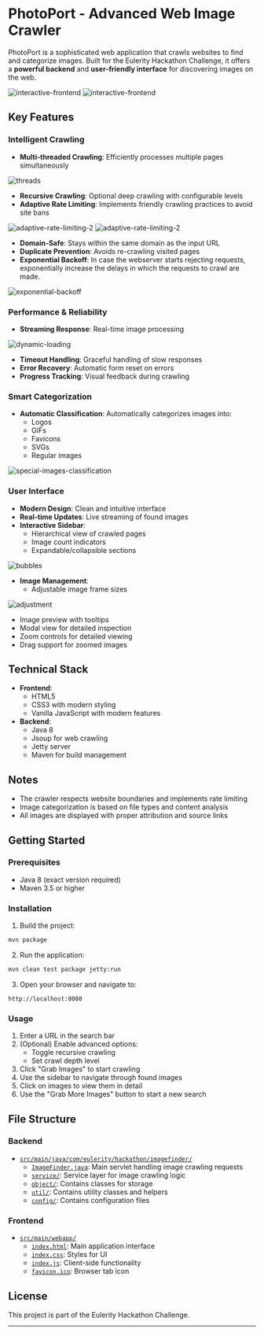 # PhotoPort - Advanced Web Image Crawler

PhotoPort is a sophisticated web application that crawls websites to find and categorize images. Built for the Eulerity Hackathon Challenge, it offers a <b>powerful backend</b> and <b>user-friendly interface</b> for discovering images on the web.

![interactive-frontend](./src/main/resources/screenshots/interactive-frontend.png)
![interactive-frontend](./src/main/resources/screenshots/interactive-frontend-2.png)

## Key Features

### Intelligent Crawling
- **Multi-threaded Crawling**: Efficiently processes multiple pages simultaneously

![threads](./src/main/resources/screenshots/threads.png)

- **Recursive Crawling**: Optional deep crawling with configurable levels
- **Adaptive Rate Limiting**: Implements friendly crawling practices to avoid site bans

![adaptive-rate-limiting-2](./src/main/resources/screenshots/adaptive-rate-limiting.png)
![adaptive-rate-limiting-2](./src/main/resources/screenshots/adaptive-rate-limiting-2.png)


- **Domain-Safe**: Stays within the same domain as the input URL
- **Duplicate Prevention**: Avoids re-crawling visited pages
- **Exponential Backoff**: In case the webserver starts rejecting requests, exponentially increase the delays in which the requests to crawl are made.

![exponential-backoff](./src/main/resources/screenshots/exponential-backoff.png)

### Performance & Reliability
- **Streaming Response**: Real-time image processing

![dynamic-loading](./src/main/resources/screenshots/dynamic-loading.gif)

- **Timeout Handling**: Graceful handling of slow responses
- **Error Recovery**: Automatic form reset on errors
- **Progress Tracking**: Visual feedback during crawling

### Smart Categorization
- **Automatic Classification**: Automatically categorizes images into:
  - Logos
  - GIFs
  - Favicons
  - SVGs
  - Regular images

![special-images-classification](./src/main/resources/screenshots/special-images-classification.png)

### User Interface
- **Modern Design**: Clean and intuitive interface
- **Real-time Updates**: Live streaming of found images
- **Interactive Sidebar**: 
  - Hierarchical view of crawled pages
  - Image count indicators
  - Expandable/collapsible sections

![bubbles](./src/main/resources/screenshots/bubbles.png)

- **Image Management**:
  - Adjustable image frame sizes

![adjustment](./src/main/resources/screenshots/adjustment.gif)

  - Image preview with tooltips
  - Modal view for detailed inspection
  - Zoom controls for detailed viewing
  - Drag support for zoomed images

## Technical Stack

- **Frontend**:
  - HTML5
  - CSS3 with modern styling
  - Vanilla JavaScript with modern features
- **Backend**:
  - Java 8
  - Jsoup for web crawling
  - Jetty server
  - Maven for build management

## Notes

- The crawler respects website boundaries and implements rate limiting
- Image categorization is based on file types and content analysis
- All images are displayed with proper attribution and source links

## Getting Started

### Prerequisites
- Java 8 (exact version required)
- Maven 3.5 or higher

### Installation

1. Build the project:
```bash
mvn package
```

2. Run the application:
```bash
mvn clean test package jetty:run
```

3. Open your browser and navigate to:
```
http://localhost:8080
```

### Usage

1. Enter a URL in the search bar
2. (Optional) Enable advanced options:
   - Toggle recursive crawling
   - Set crawl depth level
3. Click "Grab Images" to start crawling
4. Use the sidebar to navigate through found images
5. Click on images to view them in detail
6. Use the "Grab More Images" button to start a new search

## File Structure

### Backend
- [`src/main/java/com/eulerity/hackathon/imagefinder/`](./src/main/java/com/eulerity/hackathon/imagefinder/)
  - [`ImageFinder.java`](./src/main/java/com/eulerity/hackathon/imagefinder/ImageFinder.java): Main servlet handling image crawling requests
  - [`service/`](./src/main/java/com/eulerity/hackathon/imagefinder/service): Service layer for image crawling logic
  - [`object/`](./src/main/java/com/eulerity/hackathon/imagefinder/object): Contains classes for storage
  - [`util/`](./src/main/java/com/eulerity/hackathon/imagefinder/util): Contains utility classes and helpers
  - [`config/`](./src/main/java/com/eulerity/hackathon/imagefinder/config): Contains configuration files

### Frontend
- [`src/main/webapp/`](./src/main/webapp)
  - [`index.html`](./src/main/webapp/index.html): Main application interface
  - [`index.css`](./src/main/webapp/index.css): Styles for UI
  - [`index.js`](./src/main/webapp/index.js): Client-side functionality
  - [`favicon.ico`](./src/main/webapp/favicon.ico): Browser tab icon

## License

This project is part of the Eulerity Hackathon Challenge.

---